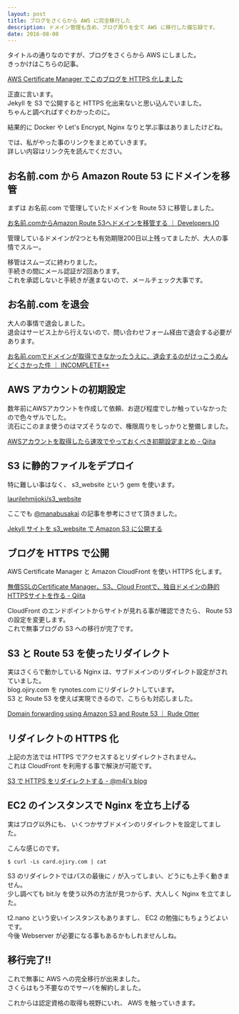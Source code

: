 ```yaml
---
layout: post
title: ブログをさくらから AWS に完全移行した
description: ドメイン管理も含め、ブログ周りを全て AWS に移行した備忘録です。
date: 2016-08-08
---
```


タイトルの通りなのですが、ブログをさくらから AWS にしました。  
きっかけはこちらの記事。

[AWS Certificate Manager でこのブログを HTTPS 化しました](https://blog.manabusakai.com/2016/07/switch-to-https/)

正直に言います。  
Jekyll を S3 で公開すると HTTPS 化出来ないと思い込んでいました。  
ちゃんと調べればすぐわかったのに。

結果的に Docker や Let's Encrypt, Nginx なりと学ぶ事はありましたけどね。

では、私がやった事のリンクをまとめていきます。  
詳しい内容はリンク先を読んでください。

## お名前.com から Amazon Route 53 にドメインを移管

まずは お名前.com で管理していたドメインを Route 53 に移管しました。

[お名前.comからAmazon Route 53へドメインを移管する ｜ Developers.IO](http://dev.classmethod.jp/cloud/aws/onamae-to-route53/)

管理しているドメインが2つとも有効期限200日以上残ってましたが、大人の事情でスルー。

移管はスムーズに終わりました。  
手続きの間にメール認証が2回あります。  
これを承認しないと手続きが進まないので、メールチェック大事です。

## お名前.com を退会

大人の事情で退会しました。  
退会はサービス上から行えないので、問い合わせフォーム経由で退会する必要があります。

[お名前.comでドメインが取得できなかったうえに、退会するのがけっこうめんどくさかった件 ｜  INCOMPLETE++](http://mikan.lunarscape.net/2016/02/cancel-onamaecom.html)

## AWS アカウントの初期設定

数年前にAWSアカウントを作成して依頼、お遊び程度でしか触っていなかったので色々ザルでした。  
流石にこのまま使うのはマズそうなので、権限周りをしっかりと整備しました。

[AWSアカウントを取得したら速攻でやっておくべき初期設定まとめ - Qiita](http://qiita.com/tmknom/items/303db2d1d928db720888)

## S3 に静的ファイルをデプロイ

特に難しい事はなく、 s3_website という gem を使います。

[laurilehmijoki/s3_website](https://github.com/laurilehmijoki/s3_website)

ここでも [@manabusakai](https://twitter.com/manabusakai) の記事を参考にさせて頂きました。

[Jekyll サイトを s3_website で Amazon S3 に公開する](https://blog.manabusakai.com/2014/03/jekyll-s3-website/)

## ブログを HTTPS で公開

AWS Certificate Manager と Amazon CloudFront を使い HTTPS 化します。

[無償SSLのCertificate Manager、S3、Cloud Frontで、独自ドメインの静的HTTPSサイトを作る - Qiita](http://qiita.com/74th/items/62aaf34c080e747ba420)

CloudFront のエンドポイントからサイトが見れる事が確認できたら、 Route 53 の設定を変更します。  
これで無事ブログの S3 への移行が完了です。

## S3 と Route 53 を使ったリダイレクト

実はさくらで動かしている Nginx は、サブドメインのリダイレクト設定がされていました。  
blog.ojiry.com を rynotes.com にリダイレクトしています。  
S3 と Route 53 を使えば実現できるので、こちらも対応しました。

[Domain forwarding using Amazon S3 and Route 53 ｜ Rude Otter](https://blog.rudeotter.com/domain-forwarding-amazon-s3-route-53/)

## リダイレクトの HTTPS 化

上記の方法では HTTPS でアクセスするとリダイレクトされません。  
これは CloudFront を利用する事で解決が可能です。

[S3 で HTTPS をリダイレクトする - @m4i's blog](https://blog.m4i.jp/2015/10/01/redirect-https-using-s3)

## EC2 のインスタンスで Nginx を立ち上げる

実はブログ以外にも、 いくつかサブドメインのリダイレクトを設定してました。  

こんな感じのです。

```shell
$ curl -Ls card.ojiry.com | cat
```

S3 のリダイレクトではパスの最後に `/` が入ってしまい、どうにも上手く動きません。  
少し調べても bit.ly を使う以外の方法が見つからず、大人しく Nginx を立てました。

t2.nano という安いインスタンスもありますし、 EC2 の勉強にもちょうどよいです。  
今後 Webserver が必要になる事もあるかもしれませんしね。

## 移行完了!!

これで無事に AWS への完全移行が出来ました。  
さくらはもう不要なのでサーバを解約しました。

これからは認定資格の取得も視野にいれ、 AWS を触っていきます。
